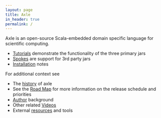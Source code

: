 ```yaml
---
layout: page
title: Axle
in_header: true
permalink: /
---
```


Axle is an open-source Scala-embedded domain specific language for scientific computing.

* [Tutorials](/tutorial/) demonstrate the functionality of the three primary jars
* [Spokes](/spokes/) are support for 3rd party jars
* [Installation](/chapter/installation/) notes

For additional context see

* The [history](/history/) of axle
* See the [Road Map](/road_map/) for more information on the release schedule and priorities
* [Author](/author/) background
* Other related [Videos](/videos/)
* External [resources](/resources/) and tools

